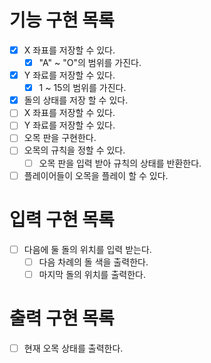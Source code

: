 # 기능 구현 목록
- [x] X 좌표를 저장할 수 있다.
  - [x] "A" ~ "O"의 범위를 가진다.
- [x] Y 좌료를 저장할 수 있다.
  - [x] 1 ~ 15의 범위를 가진다.
- [x] 돌의 상태를 저장 할 수 있다.
- [ ] X 좌표를 저장할 수 있다.
- [ ] Y 좌료를 저장할 수 있다.
- [ ] 오목 판을 구현한다.
- [ ] 오목의 규칙을 정할 수 있다.
  - [ ] 오목 판을 입력 받아 규칙의 상태를 반환한다.
- [ ] 플레이어들이 오목을 플레이 할 수 있다.

# 입력 구현 목록
- [ ] 다음에 둘 돌의 위치를 입력 받는다.
  - [ ] 다음 차례의 돌 색을 출력한다.
  - [ ] 마지막 돌의 위치를 출력한다.

# 출력 구현 목록
 - [ ] 현재 오목 상태를 출력한다.